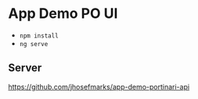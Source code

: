 # App Demo PO UI

- `npm install`
- `ng serve`

## Server

https://github.com/jhosefmarks/app-demo-portinari-api

